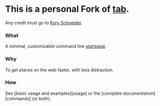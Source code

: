 # This is a personal Fork of [tab](https://koryschneider.com/tab). 
Any credit must go to [Kory Schneider](https://koryschneider.com/).

### What

A minimal, customizable command line [startpage](https://koryschneider.com/tab).

### Why

To get places on the web faster, with less distraction.

### How

See [basic usage and examples][usage] or the [complete documentation][commands] (or both).
